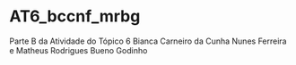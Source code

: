 # AT6_bccnf_mrbg
Parte B da Atividade do Tópico 6 
Bianca Carneiro da Cunha Nunes Ferreira e Matheus Rodrigues Bueno Godinho
